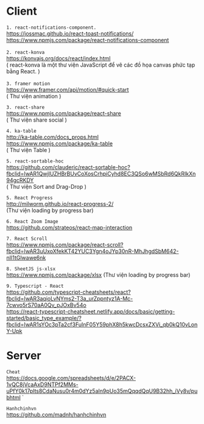 # Client 
`1. react-notifications-component.`<br />
https://jossmac.github.io/react-toast-notifications/ <br />
https://www.npmjs.com/package/react-notifications-component <br /><br />
`2. react-konva `<br />
https://konvajs.org/docs/react/index.html<br />
( react-konva là một thư viện JavaScript để vẽ các đồ họa canvas phức tạp bằng React. )<br/><br />
`3. framer motion `<br />
https://www.framer.com/api/motion/#quick-start<br />
( Thư viện animation )<br />

`3. react-share `<br />
https://www.npmjs.com/package/react-share<br />
( Thư viện share social )<br />

`4. ka-table `<br />
http://ka-table.com/docs_props.html<br />
https://www.npmjs.com/package/ka-table<br />
( Thư viện Table )<br />

`5. react-sortable-hoc `<br />
https://github.com/clauderic/react-sortable-hoc?fbclid=IwAR1QwjIUZHBrBUvCoXosCrhpiCyhd8EC3QSo6wMSbRd6QkRIkXn94gcRKDY<br />
( Thư viện Sort and Drag-Drop )<br />

`5. React Progress `<br />
http://milworm.github.io/react-progress-2/<br />
(Thư viện loading by progress bar)

`6. React Zoom Image `<br />
https://github.com/strateos/react-map-interaction

`7. React Scroll `<br />
https://www.npmjs.com/package/react-scroll?fbclid=IwAR3uUxoXfekKT42YUC3Ygn4oJYp30nR-MhJhgdSbM642-nII1tGlwawe6nk


`8. SheetJS js-xlsx `<br />
https://www.npmjs.com/package/xlsx
(Thư viện loading by progress bar)

`9. Typescript - React `<br />
https://github.com/typescript-cheatsheets/react?fbclid=IwAR3aqioLvNYms2-T3a_urZppntyz1A-Mc-7cwvo5rS70aA0Qv_pJOxBv54o
<br />
https://react-typescript-cheatsheet.netlify.app/docs/basic/getting-started/basic_type_example/?fbclid=IwAR1sYOc3pTa2cf3FuInF05Y59phX8h5kwcDcsxZXVi_qb0kQ10vLonY-Upk
<br />
# Server

`Cheat` <br />
https://docs.google.com/spreadsheets/d/e/2PACX-1vQC8jVcaAxD9NTPf2MMs-uPfY0k17plts8CdaNusu0r4m0dYz5aIn9pUo35mQqqdQqU9B32hh_iVy8v/pubhtml `<br />

`Hanhchinhvn `<br />
https://github.com/madnh/hanhchinhvn
